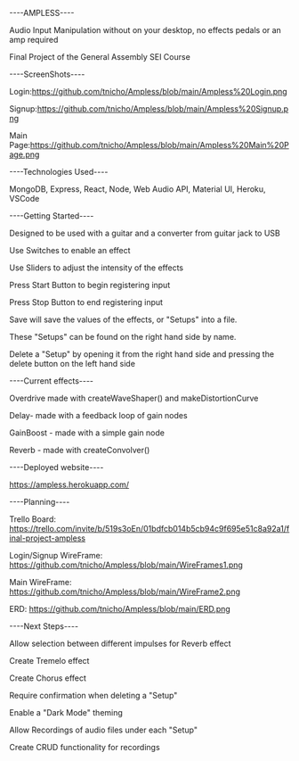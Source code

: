 ----AMPLESS----

Audio Input Manipulation without on your desktop, no effects pedals or an amp required

Final Project of the General Assembly SEI Course

----ScreenShots----

Login:https://github.com/tnicho/Ampless/blob/main/Ampless%20Login.png

Signup:https://github.com/tnicho/Ampless/blob/main/Ampless%20Signup.png

Main Page:https://github.com/tnicho/Ampless/blob/main/Ampless%20Main%20Page.png

----Technologies Used----

MongoDB, Express, React, Node, Web Audio API, Material UI, Heroku, VSCode

----Getting Started----

Designed to be used with a guitar and a converter from guitar jack to USB

Use Switches to enable an effect

Use Sliders to adjust the intensity of the effects

Press Start Button to begin registering input

Press Stop Button to end registering input

Save will save the values of the effects, or "Setups" into a file.

These "Setups" can be found on the right hand side by name.

Delete a "Setup" by opening it from the right hand side and pressing the delete button on the left hand side

----Current effects----

Overdrive made with createWaveShaper() and makeDistortionCurve

Delay- made with a feedback loop of gain nodes

GainBoost - made with a simple gain node

Reverb - made with createConvolver()


----Deployed website----

https://ampless.herokuapp.com/

----Planning----

Trello Board: https://trello.com/invite/b/519s3oEn/01bdfcb014b5cb94c9f695e51c8a92a1/final-project-ampless

Login/Signup WireFrame:   https://github.com/tnicho/Ampless/blob/main/WireFrames1.png

Main WireFrame:   https://github.com/tnicho/Ampless/blob/main/WireFrame2.png
              
ERD:          https://github.com/tnicho/Ampless/blob/main/ERD.png

----Next Steps----

Allow selection between different impulses for Reverb effect

Create Tremelo effect

Create Chorus effect

Require confirmation when deleting a "Setup"

Enable a "Dark Mode" theming

Allow Recordings of audio files under each "Setup"

Create CRUD functionality for recordings

